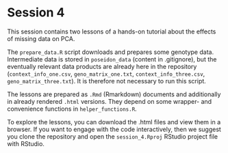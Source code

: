 # Session 4

This session contains two lessons of a hands-on tutorial about the effects of missing data on PCA.

The `prepare_data.R` script downloads and prepares some genotype data. Intermediate data is stored in `poseidon_data` (content in .gitignore), but the eventually relevant data products are already here in the repository (`context_info_one.csv`, `geno_matrix_one.txt`, `context_info_three.csv`, `geno_matrix_three.txt`). It is therefore not necessary to run this script.

The lessons are prepared as `.Rmd` (Rmarkdown) documents and additionally in already rendered `.html` versions. They depend on some wrapper- and convenience functions in `helper_functions.R`.

To explore the lessons, you can download the .html files and view them in a browser. If you want to engage with the code interactively, then we suggest you clone the repository and open the `session_4.Rproj` RStudio project file with RStudio.
